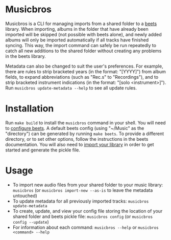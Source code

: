 # Musicbros

Musicbros is a CLI for managing imports from a shared folder to a
[beets](https://beets.io/) library. When importing, albums in the folder that
have already been imported will be skipped (not possible with beets alone), and
newly added albums will only be imported automatically if all tracks have
finished syncing. This way, the import command can safely be run repeatedly to
catch all new additions to the shared folder without creating any problems in
the beets library.

Metadata can also be changed to suit the user's preferences. For example, there
are rules to strip bracketed years (in the format: "[YYYY]") from album
fields, to expand abbreviations (such as "Rec.s" to "Recordings"), and to strip
bracketed instrument indications (in the format: "[solo \<instrument\>]"). Run
`musicbros update-metadata --help` to see all update rules.

# Installation

Run `make build` to install the `musicbros` command in your shell. You will need
to [configure beets](https://beets.readthedocs.io/en/stable/guides/main.html#configuring).
A default beets config (using "~/Music" as the "directory") can be generated by
running `make beets`. To provide a different directory, or to set other options,
follow the instructions in the beets documentation. You will also need to
[import your library](https://beets.readthedocs.io/en/stable/guides/main.html#importing-your-library)
in order to get started and generate the pickle file.

# Usage

- To import new audio files from your shared folder to your music library:
  `musicbros` (or `musicbros import-new --as-is` to leave the metadata untouched)
- To update metadata for all previously imported tracks: `musicbros update-metadata`
- To create, update, and view your config file storing the location of your
  shared folder and beets pickle file: `musicbros config` (or `musicbros config --update`)
- For information about each command: `musicbros --help` or `musicbros <command> --help`
